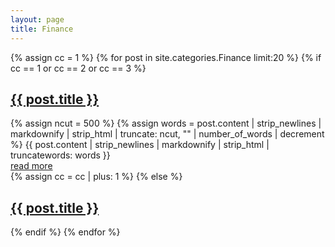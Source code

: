 ```yaml
---
layout: page
title: Finance
---
```


{% assign cc = 1 %}
{% for post in site.categories.Finance limit:20 %}
  {% if cc == 1 or cc == 2 or cc == 3 %}
    <article class="post"><h1>
      <a href="{{ post.url }}">{{ post.title }}</a>
    </h1>
      {% assign ncut = 500 %}
      {% assign words = post.content | strip_newlines | markdownify | strip_html | truncate: ncut, "" | number_of_words | decrement %}
      {{ post.content | strip_newlines | markdownify | strip_html | truncatewords: words }}
    <div>
      <a href='{{ post.url }}'>read more</a>
    </div></article>
    {% assign cc = cc | plus: 1 %}
  {% else %}
    <article class="post"><h1>
      <a href="{{ post.url }}">{{ post.title }}</a>
    </h1></article>
  {% endif %}
{% endfor %}
